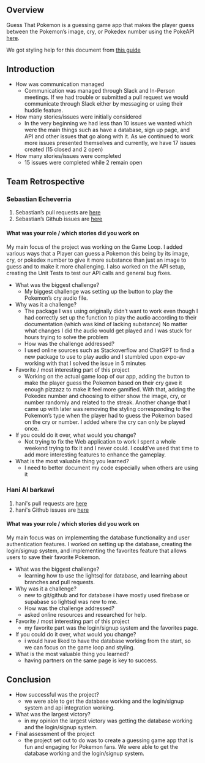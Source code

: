 ## Overview
Guess That Pokemon is a guessing game app that makes the player guess between the Pokemon’s image, cry,  or Pokedex number using the PokeAPI [here](https://pokeapi.co/).

We got styling help for this document from [this guide](https://docs.github.com/en/get-started/writing-on-github/getting-started-with-writing-and-formatting-on-github/basic-writing-and-formatting-syntax)

## Introduction

* How was communication managed
  + Communication was managed through Slack and In-Person meetings. If we had trouble or submitted a pull request we would communicate through Slack either by messaging or using their huddle feature. 
* How many stories/issues were initially considered
  + In the very beginning we had less than 10 issues we wanted which were the main things such as have a database, sign up page, and API and other issues that go along with it. As we continued to work more issues presented themselves and currently, we have 17 issues created (15 closed and 2 open)
* How many stories/issues were completed
  + 15 issues were completed while 2 remain open

## Team Retrospective

### Sebastian Echeverria
1. Sebastian’s pull requests are [here](https://github.com/Sebastian-Eche/Project1_CST438/issues?q=state%3Aclosed%20is%3Apr%20author%3ASebastian-Eche%20)
1. Sebastian’s Github issues are [here](https://github.com/Sebastian-Eche/Project1_CST438/issues?q=is%3Aissue%20state%3Aclosed%20author%3ASebastian-Eche)

#### What was your role / which stories did you work on
My main focus of the project was working on the Game Loop. I added various ways that a Player can guess a Pokemon this being by its image, cry, or pokedex number to give it more substance than just an image to guess and to make it more challenging. I also worked on the API setup, creating the Unit Tests to test our API calls and general bug fixes.

+ What was the biggest challenge? 
  +  My biggest challenge was setting up the button to play the Pokemon’s cry audio file. 
+ Why was it a challenge?
  + The package I was using originally didn’t want to work even though I had correctly set up the function to play the audio according to their documentation (which was kind of lacking substance) No matter what changes I did the audio would get played and I was stuck for hours trying to solve the problem
  + How was the challenge addressed?
  + I used online sources such as Stackoverflow and ChatGPT to find a new package to use to play audio and I stumbled upon expo-av working with that I solved the issue in 5 minutes
+ Favorite / most interesting part of this project
  +  Working on the actual game loop of our app, adding the button to make the player guess the Pokemon based on their cry gave it enough pizzazz to make it feel more gamified. With that, adding the Pokedex number and choosing to either show the image, cry, or number randomly and related to the streak. Another change that I came up with later was removing the styling corresponding to the Pokemon’s type when the player had to guess the Pokemon based on the cry or number. I added where the cry can only be played once.
+ If you could do it over, what would you change?
  + Not trying to fix the Web application to work I spent a whole weekend trying to fix it and I never could. I could’ve used that time to add more interesting features to enhance the gameplay.
+ What is the most valuable thing you learned?
  + I need to better document my code especially when others are using it
 
### Hani Al barkawi
1. hani's pull requests are [here](https://github.com/pulls?q=is%3Apr+author%3Athe2stura+is%3Apublic)
1. hani's Github issues are [here](https://github.com/Sebastian-Eche/Project1_CST438/issues?q=is%3Aissue%20state%3Aclosed%20author%3Athe2stura)

#### What was your role / which stories did you work on
My main focus was on implementing the database functionality and user authentication features. I worked on setting up the database, creating the login/signup system, and implementing the favorites feature that allows users to save their favorite Pokemon.

+ What was the biggest challenge? 
  + learning how to use the lightsql for database, and learning about branches and pull requests.
+ Why was it a challenge?
  + new to git/github and for database i have mostly used firebase or supabase so lightsql was new to me.
  + How was the challenge addressed?
  + asked online resources and researched for help.
+ Favorite / most interesting part of this project
  + my favorite part was the login/signup system and the favorites page.
+ If you could do it over, what would you change?
  + i would have liked to have the database working from the start, so we can focus on the game loop and styling.
+ What is the most valuable thing you learned?
  + having partners on the same page is key to success.


## Conclusion

- How successful was the project?
  - we were able to get the database working and the login/signup system and api integration working.
- What was the largest victory?
  - in my opinion the largest victory was getting the database working and the login/signup system.
- Final assessment of the project
  - the project set out to do was to create a guessing game app that is fun and engaging for Pokemon fans. We were able to get the database working and the login/signup system.



